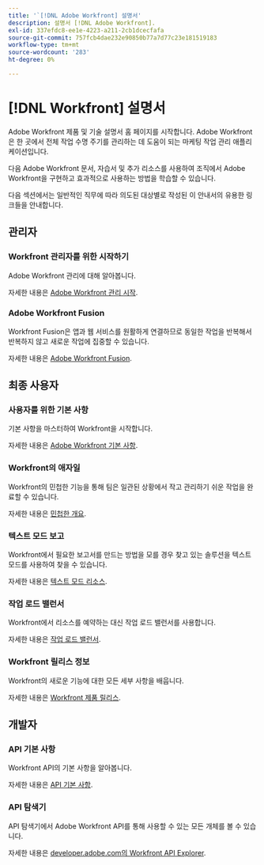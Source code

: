 ```yaml
---
title: '`[!DNL Adobe Workfront] 설명서'
description: 설명서 [!DNL Adobe Workfront].
exl-id: 337efdc8-ee1e-4223-a211-2cb1dcecfafa
source-git-commit: 757fcb4dae232e90850b77a7d77c23e181519183
workflow-type: tm+mt
source-wordcount: '283'
ht-degree: 0%

---
```


# [!DNL Workfront] 설명서

Adobe Workfront 제품 및 기술 설명서 홈 페이지를 시작합니다. Adobe Workfront은 한 곳에서 전체 작업 수명 주기를 관리하는 데 도움이 되는 마케팅 작업 관리 애플리케이션입니다.

다음 Adobe Workfront 문서, 자습서 및 추가 리소스를 사용하여 조직에서 Adobe Workfront을 구현하고 효과적으로 사용하는 방법을 학습할 수 있습니다.

다음 섹션에서는 일반적인 직무에 따라 의도된 대상별로 작성된 이 안내서의 유용한 링크들을 안내합니다.

## 관리자

### Workfront 관리자를 위한 시작하기

Adobe Workfront 관리에 대해 알아봅니다.

자세한 내용은 [Adobe Workfront 관리 시작](/help/quicksilver/administration-and-setup/get-started-wf-administration/get-started-with-wf-administration.md).

### Adobe Workfront Fusion

Workfront Fusion은 앱과 웹 서비스를 원활하게 연결하므로 동일한 작업을 반복해서 반복하지 않고 새로운 작업에 집중할 수 있습니다.

자세한 내용은 [Adobe Workfront Fusion](/help/quicksilver/workfront-fusion/workfront-fusion-2.md).

## 최종 사용자

### 사용자를 위한 기본 사항

기본 사항을 마스터하여 Workfront을 시작합니다.

자세한 내용은 [Adobe Workfront 기본 사항](/help/quicksilver/workfront-basics/workfront-basics.md).

### Workfront의 애자일

Workfront의 민첩한 기능을 통해 팀은 일관된 상황에서 작고 관리하기 쉬운 작업을 완료할 수 있습니다.

자세한 내용은 [민첩한 개요](/help/quicksilver/agile/agile-overview.md).

### 텍스트 모드 보고

Workfront에서 필요한 보고서를 만드는 방법을 모를 경우 찾고 있는 솔루션을 텍스트 모드를 사용하여 찾을 수 있습니다.

자세한 내용은 [텍스트 모드 리소스](/help/quicksilver/reports-and-dashboards/reports/text-mode/text-mode-resources.md).

### 작업 로드 밸런서

Workfront에서 리소스를 예약하는 대신 작업 로드 밸런서를 사용합니다.

자세한 내용은 [작업 로드 밸런서](/help/quicksilver/resource-mgmt/workload-balancer/workload-balancer.md).

### Workfront 릴리스 정보

Workfront의 새로운 기능에 대한 모든 세부 사항을 배웁니다.

자세한 내용은 [Workfront 제품 릴리스](/help/quicksilver/product-announcements/product-releases/product-releases.md).

## 개발자

### API 기본 사항

Workfront API의 기본 사항을 알아봅니다.

자세한 내용은 [API 기본 사항](/help/quicksilver/wf-api/general/api-basics.md).

### API 탐색기

API 탐색기에서 Adobe Workfront API를 통해 사용할 수 있는 모든 개체를 볼 수 있습니다.

자세한 내용은 [developer.adobe.com의 Workfront API Explorer](https://developer.adobe.com/workfront/api-explorer/).
